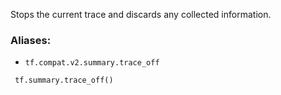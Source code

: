 
Stops the current trace and discards any collected information.
### Aliases:
- `tf.compat.v2.summary.trace_off`

```
 tf.summary.trace_off()
```
